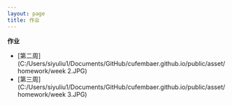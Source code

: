 ```yaml
---
layout: page
title: 作业
---
```



**作业**

- [第二周](C:/Users/siyuliu1/Documents/GitHub/cufembaer.github.io/public/asset/homework/week 2.JPG)
- [第三周](C:/Users/siyuliu1/Documents/GitHub/cufembaer.github.io/public/asset/homework/week 3.JPG)